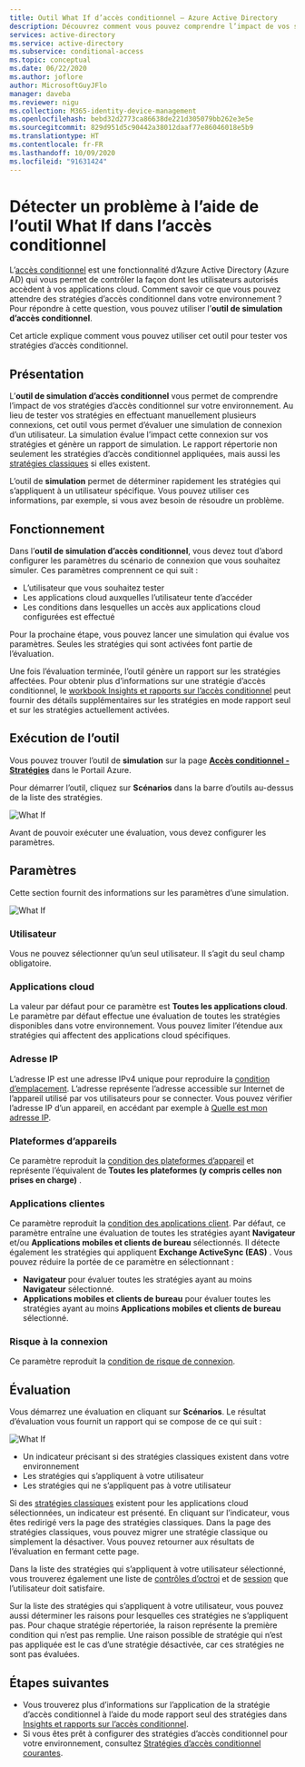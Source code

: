 ```yaml
---
title: Outil What If d’accès conditionnel – Azure Active Directory
description: Découvrez comment vous pouvez comprendre l’impact de vos stratégies d’accès conditionnel sur votre environnement.
services: active-directory
ms.service: active-directory
ms.subservice: conditional-access
ms.topic: conceptual
ms.date: 06/22/2020
ms.author: joflore
author: MicrosoftGuyJFlo
manager: daveba
ms.reviewer: nigu
ms.collection: M365-identity-device-management
ms.openlocfilehash: bebd32d2773ca86638de221d305079bb262e3e5e
ms.sourcegitcommit: 829d951d5c90442a38012daaf77e86046018e5b9
ms.translationtype: HT
ms.contentlocale: fr-FR
ms.lasthandoff: 10/09/2020
ms.locfileid: "91631424"
---
```

# <a name="troubleshoot-using-the-what-if-tool-in-conditional-access"></a>Détecter un problème à l’aide de l’outil What If dans l’accès conditionnel

L’[accès conditionnel](./overview.md) est une fonctionnalité d’Azure Active Directory (Azure AD) qui vous permet de contrôler la façon dont les utilisateurs autorisés accèdent à vos applications cloud. Comment savoir ce que vous pouvez attendre des stratégies d’accès conditionnel dans votre environnement ? Pour répondre à cette question, vous pouvez utiliser l’**outil de simulation d’accès conditionnel**.

Cet article explique comment vous pouvez utiliser cet outil pour tester vos stratégies d’accès conditionnel.

## <a name="what-it-is"></a>Présentation

L’**outil de simulation d’accès conditionnel** vous permet de comprendre l’impact de vos stratégies d’accès conditionnel sur votre environnement. Au lieu de tester vos stratégies en effectuant manuellement plusieurs connexions, cet outil vous permet d’évaluer une simulation de connexion d’un utilisateur. La simulation évalue l’impact cette connexion sur vos stratégies et génère un rapport de simulation. Le rapport répertorie non seulement les stratégies d’accès conditionnel appliquées, mais aussi les [stratégies classiques](policy-migration.md#classic-policies) si elles existent.    

L’outil de **simulation** permet de déterminer rapidement les stratégies qui s’appliquent à un utilisateur spécifique. Vous pouvez utiliser ces informations, par exemple, si vous avez besoin de résoudre un problème.    

## <a name="how-it-works"></a>Fonctionnement

Dans l’**outil de simulation d’accès conditionnel**, vous devez tout d’abord configurer les paramètres du scénario de connexion que vous souhaitez simuler. Ces paramètres comprennent ce qui suit :

- L’utilisateur que vous souhaitez tester 
- Les applications cloud auxquelles l’utilisateur tente d’accéder
- Les conditions dans lesquelles un accès aux applications cloud configurées est effectué
     
Pour la prochaine étape, vous pouvez lancer une simulation qui évalue vos paramètres. Seules les stratégies qui sont activées font partie de l’évaluation.

Une fois l’évaluation terminée, l’outil génère un rapport sur les stratégies affectées. Pour obtenir plus d’informations sur une stratégie d’accès conditionnel, le [workbook Insights et rapports sur l’accès conditionnel](howto-conditional-access-insights-reporting.md) peut fournir des détails supplémentaires sur les stratégies en mode rapport seul et sur les stratégies actuellement activées.

## <a name="running-the-tool"></a>Exécution de l’outil

Vous pouvez trouver l’outil de **simulation** sur la page **[Accès conditionnel - Stratégies](https://portal.azure.com/#blade/Microsoft_AAD_IAM/ConditionalAccessBlade/Policies)** dans le Portail Azure.

Pour démarrer l’outil, cliquez sur **Scénarios** dans la barre d’outils au-dessus de la liste des stratégies.

![What If](./media/what-if-tool/01.png)

Avant de pouvoir exécuter une évaluation, vous devez configurer les paramètres.

## <a name="settings"></a>Paramètres

Cette section fournit des informations sur les paramètres d’une simulation.

![What If](./media/what-if-tool/02.png)

### <a name="user"></a>Utilisateur

Vous ne pouvez sélectionner qu’un seul utilisateur. Il s’agit du seul champ obligatoire.

### <a name="cloud-apps"></a>Applications cloud

La valeur par défaut pour ce paramètre est **Toutes les applications cloud**. Le paramètre par défaut effectue une évaluation de toutes les stratégies disponibles dans votre environnement. Vous pouvez limiter l’étendue aux stratégies qui affectent des applications cloud spécifiques.

### <a name="ip-address"></a>Adresse IP

L’adresse IP est une adresse IPv4 unique pour reproduire la [condition d’emplacement](location-condition.md). L’adresse représente l’adresse accessible sur Internet de l’appareil utilisé par vos utilisateurs pour se connecter. Vous pouvez vérifier l’adresse IP d’un appareil, en accédant par exemple à [Quelle est mon adresse IP](https://whatismyipaddress.com).    

### <a name="device-platforms"></a>Plateformes d’appareils

Ce paramètre reproduit la [condition des plateformes d’appareil](concept-conditional-access-conditions.md#device-platforms) et représente l’équivalent de **Toutes les plateformes (y compris celles non prises en charge)** . 

### <a name="client-apps"></a>Applications clientes

Ce paramètre reproduit la [condition des applications client](concept-conditional-access-conditions.md#client-apps).
Par défaut, ce paramètre entraîne une évaluation de toutes les stratégies ayant **Navigateur** et/ou **Applications mobiles et clients de bureau** sélectionnés. Il détecte également les stratégies qui appliquent **Exchange ActiveSync (EAS)** . Vous pouvez réduire la portée de ce paramètre en sélectionnant :

- **Navigateur** pour évaluer toutes les stratégies ayant au moins **Navigateur** sélectionné. 
- **Applications mobiles et clients de bureau** pour évaluer toutes les stratégies ayant au moins **Applications mobiles et clients de bureau** sélectionné. 

### <a name="sign-in-risk"></a>Risque à la connexion

Ce paramètre reproduit la [condition de risque de connexion](concept-conditional-access-conditions.md#sign-in-risk).   

## <a name="evaluation"></a>Évaluation 

Vous démarrez une évaluation en cliquant sur **Scénarios**. Le résultat d’évaluation vous fournit un rapport qui se compose de ce qui suit : 

![What If](./media/what-if-tool/03.png)

- Un indicateur précisant si des stratégies classiques existent dans votre environnement
- Les stratégies qui s’appliquent à votre utilisateur
- Les stratégies qui ne s’appliquent pas à votre utilisateur

Si des [stratégies classiques](policy-migration.md#classic-policies) existent pour les applications cloud sélectionnées, un indicateur est présenté. En cliquant sur l’indicateur, vous êtes redirigé vers la page des stratégies classiques. Dans la page des stratégies classiques, vous pouvez migrer une stratégie classique ou simplement la désactiver. Vous pouvez retourner aux résultats de l’évaluation en fermant cette page.

Dans la liste des stratégies qui s’appliquent à votre utilisateur sélectionné, vous trouverez également une liste de [contrôles d’octroi](concept-conditional-access-grant.md) et de [session](concept-conditional-access-session.md) que l’utilisateur doit satisfaire.

Sur la liste des stratégies qui s’appliquent à votre utilisateur, vous pouvez aussi déterminer les raisons pour lesquelles ces stratégies ne s’appliquent pas. Pour chaque stratégie répertoriée, la raison représente la première condition qui n’est pas remplie. Une raison possible de stratégie qui n’est pas appliquée est le cas d’une stratégie désactivée, car ces stratégies ne sont pas évaluées.   

## <a name="next-steps"></a>Étapes suivantes

- Vous trouverez plus d’informations sur l’application de la stratégie d’accès conditionnel à l’aide du mode rapport seul des stratégies dans [Insights et rapports sur l’accès conditionnel](howto-conditional-access-insights-reporting.md).
- Si vous êtes prêt à configurer des stratégies d’accès conditionnel pour votre environnement, consultez [Stratégies d’accès conditionnel courantes](concept-conditional-access-policy-common.md).
